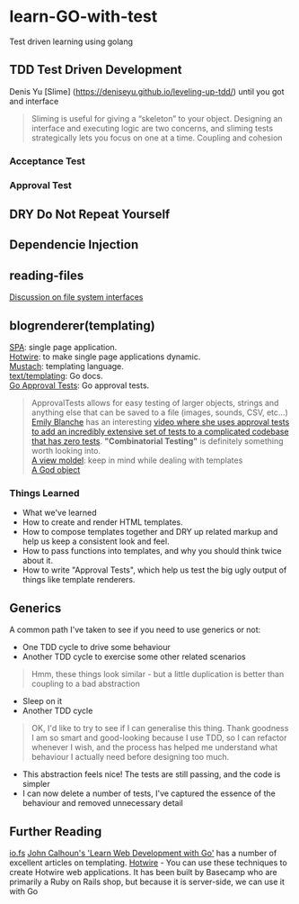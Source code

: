 # learn-GO-with-test
Test driven learning using  golang

## TDD Test Driven Development
Denis Yu
[Slime] (https://deniseyu.github.io/leveling-up-tdd/) until you got and interface
> Sliming is useful for giving a “skeleton” to your object. Designing an interface and executing logic are 
> two concerns, and sliming tests strategically lets you focus on one at a time.
Coupling and cohesion
### Acceptance Test
### Approval Test

## DRY Do Not Repeat Yourself

## Dependencie Injection

## reading-files
[Discussion on file system interfaces](https://github.com/golang/go/issues/41190)

## blogrenderer(templating)
[SPA](https://en.wikipedia.org/wiki/Single-page_application): single page application.  
[Hotwire](https://hotwired.dev/): to make single page applications dynamic.  
[Mustach](https://mustache.github.io/): templating language.  
[text/templating](https://pkg.go.dev/text/template): Go docs.  
[Go Approval Tests](https://github.com/approvals/go-approval-tests): Go approval tests.  
> ApprovalTests allows for easy testing of larger objects, strings and anything else that can be saved to a
> file (images, sounds, CSV, etc...)
[Emily Blanche](https://twitter.com/emilybache) has an interesting [video where she uses approval tests to add an incredibly extensive set
of tests to a complicated codebase that has zero tests](https://www.youtube.com/watch?v=zyM2Ep28ED8). **"Combinatorial Testing"** is definitely something 
worth looking into.  
[A view moldel](https://stackoverflow.com/questions/11064316/what-is-viewmodel-in-mvc/11074506#11074506): keep in mind while dealing with templates  
[A God object](https://en.wikipedia.org/wiki/God_object)  
### Things Learned 
- What we've learned
- How to create and render HTML templates.
- How to compose templates together and DRY up related markup and help us keep a consistent look and feel.
- How to pass functions into templates, and why you should think twice about it.
- How to write "Approval Tests", which help us test the big ugly output of things like template renderers.
## Generics
A common path I've taken to see if you need to use generics or not:
- One TDD cycle to drive some behaviour
- Another TDD cycle to exercise some other related scenarios
> Hmm, these things look similar - but a little duplication is better than coupling to a bad abstraction
- Sleep on it
- Another TDD cycle
> OK, I'd like to try to see if I can generalise this thing. Thank goodness I am so smart and good-looking 
> because I use TDD, so I can refactor whenever I wish, and the process has helped me understand what 
> behaviour I actually need before designing too much.
- This abstraction feels nice! The tests are still passing, and the code is simpler
- I can now delete a number of tests, I've captured the essence of the behaviour and removed unnecessary detail
## Further Reading
[io.fs](https://benjamincongdon.me/blog/2021/01/21/A-Tour-of-Go-116s-iofs-package/)
[John Calhoun's 'Learn Web Development with Go'](https://www.calhoun.io/intro-to-templates-p1-contextual-encoding/) has a number of excellent articles on templating.
[Hotwire](https://hotwired.dev/) - You can use these techniques to create Hotwire web applications. It has 
been built by Basecamp who are primarily a Ruby on Rails shop, but because it is server-side, we can use it 
with Go
